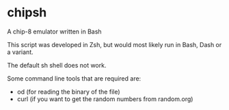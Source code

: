# chipsh
A chip-8 emulator written in Bash

This script was developed in Zsh, but would most likely run in Bash, Dash or a variant.

The default sh shell does not work.

Some command line tools that are required are:
- od (for reading the binary of the file)
- curl (if you want to get the random numbers from random.org)